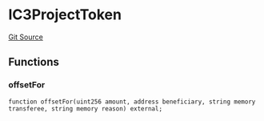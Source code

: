 # IC3ProjectToken
[Git Source](https://github.com/KlimaDAO/klimadao-solidity/blob/d2235caa445c673ffcb1a4a1d8c97c8c3cba5198/src/infinity/interfaces/IC3.sol)


## Functions
### offsetFor


```solidity
function offsetFor(uint256 amount, address beneficiary, string memory transferee, string memory reason) external;
```


